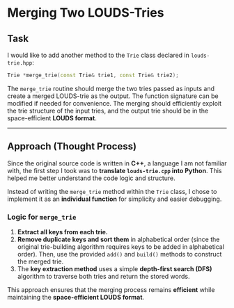 # **Merging Two LOUDS-Tries**

## **Task**  
I would like to add another method to the `Trie` class declared in `louds-trie.hpp`:  

```cpp
Trie *merge_trie(const Trie& trie1, const Trie& trie2);
```

The `merge_trie` routine should merge the two tries passed as inputs and create a merged LOUDS-trie as the output. The function signature can be modified if needed for convenience. The merging should efficiently exploit the trie structure of the input tries, and the output trie should be in the space-efficient **LOUDS format**.

---

## **Approach (Thought Process)**  

Since the original source code is written in **C++**, a language I am not familiar with, the first step I took was to **translate `louds-trie.cpp` into Python**. This helped me better understand the code logic and structure.

Instead of writing the `merge_trie` method within the `Trie` class, I chose to implement it as an **individual function** for simplicity and easier debugging.

### **Logic for `merge_trie`**  

1. **Extract all keys from each trie.**  
2. **Remove duplicate keys and sort them** in alphabetical order (since the original trie-building algorithm requires keys to be added in alphabetical order). Then, use the provided `add()` and `build()` methods to construct the merged trie.  
3. The **key extraction method** uses a simple **depth-first search (DFS)** algorithm to traverse both tries and return the stored words.

This approach ensures that the merging process remains **efficient** while maintaining the **space-efficient LOUDS format**.